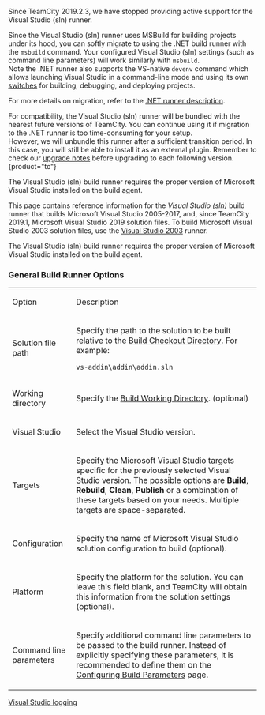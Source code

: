 [//]: # (title: Visual Studio \(sln\))
[//]: # (auxiliary-id: viewpage.actionpageId113084096;Visual Studio \(sln\))

<note>

Since TeamCity 2019.2.3, we have stopped providing active support for the Visual Studio (sln) runner.

Since the Visual Studio (sln) runner uses MSBuild for building projects under its hood, you can softly migrate to using the .NET build runner with the `msbuild` command. Your configured Visual Studio (sln) settings (such as command line parameters) will work similarly with `msbuild`.  
Note the .NET runner also supports the VS-native `devenv` command which allows launching Visual Studio in a command-line mode and using its own [switches](https://docs.microsoft.com/en-us/visualstudio/ide/reference/devenv-command-line-switches) for building, debugging, and deploying projects.

For more details on migration, refer to the [.NET runner description](net.md#migrating-to-net-from-sln).

For compatibility, the Visual Studio (sln) runner will be bundled with the nearest future versions of TeamCity. You can continue using it if migration to the .NET runner is too time-consuming for your setup.  
However, we will unbundle this runner after a sufficient transition period. In this case, you will still be able to install it as an external plugin. Remember to check our [upgrade notes](upgrade-notes.md) before upgrading to each following version.
{product="tc"}

</note>

<note>

The Visual Studio (sln) build runner requires the proper version of Microsoft Visual Studio installed on the build agent.
</note>

This page contains reference information for the _Visual Studio (sln)_ build runner that builds Microsoft Visual Studio 2005-2017, and, since TeamCity 2019.1, Microsoft Visual Studio 2019 solution files. To build Microsoft Visual Studio 2003 solution files, use the [Visual Studio 2003](visual-studio-2003.md) runner.

<note>

The Visual Studio (sln) build runner requires the proper version of Microsoft Visual Studio installed on the build agent.
</note>

### General Build Runner Options

<table><tr>

<td>

Option

</td>

<td>

Description

</td></tr><tr>

<td>

Solution file path

</td>

<td>

Specify the path to the solution to be built relative to the [Build Checkout Directory](build-checkout-directory.md). For example:

```Shell
vs-addin\addin\addin.sln

```

</td></tr><tr>

<td>

Working directory

</td>

<td>

Specify the [Build Working Directory](build-working-directory.md). (optional)

</td></tr><tr>

<td>

Visual Studio

</td>

<td>

Select the Visual Studio version.

</td></tr><tr>

<td>

Targets

</td>

<td>

Specify the Microsoft Visual Studio targets specific for the previously selected Visual Studio version. The possible options are __Build__, __Rebuild__, __Clean__, __Publish__ or a combination of these targets based on your needs. Multiple targets are space-separated.

</td></tr><tr>

<td>

Configuration

</td>

<td>

Specify the name of Microsoft Visual Studio solution configuration to build (optional).

</td></tr><tr>

<td>

Platform

</td>

<td>

Specify the platform for the solution. You can leave this field blank, and TeamCity will obtain this information from the solution settings (optional).

</td></tr><tr>

<td>

Command line parameters

</td>

<td>

Specify additional command line parameters to be passed to the build runner. Instead of explicitly specifying these parameters, it is recommended to define them on the [Configuring Build Parameters](configuring-build-parameters.md) page.

</td></tr></table>

<seealso>
        <category ref="troubleshooting">
            <a href="reporting-issues.md">Visual Studio logging</a>
        </category>
</seealso>